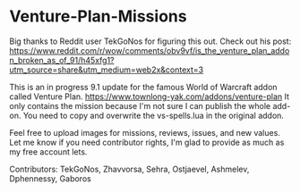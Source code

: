 # Venture-Plan-Missions

Big thanks to Reddit user TekGoNos for figuring this out. Check out his post: https://www.reddit.com/r/wow/comments/obv9vf/is_the_venture_plan_addon_broken_as_of_91/h45xfg1?utm_source=share&utm_medium=web2x&context=3

This is an in progress 9.1 update for the famous World of Warcraft addon called Venture Plan. https://www.townlong-yak.com/addons/venture-plan
It only contains the mission because I'm not sure I can publish the whole add-on. You need to copy and overwrite the vs-spells.lua in the original addon.

Feel free to upload images for missions, reviews, issues, and new values. Let me know if you need contributor rights, I'm glad to provide as much as my free account lets.

Contributors: TekGoNos, Zhavvorsa, Sehra, Ostjaevel, Ashmelev, Dphennessy, Gaboros
